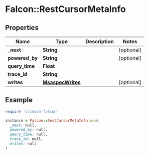# Falcon::RestCursorMetaInfo

## Properties

| Name | Type | Description | Notes |
| ---- | ---- | ----------- | ----- |
| **_next** | **String** |  | [optional] |
| **powered_by** | **String** |  | [optional] |
| **query_time** | **Float** |  |  |
| **trace_id** | **String** |  |  |
| **writes** | [**MsaspecWrites**](MsaspecWrites.md) |  | [optional] |

## Example

```ruby
require 'crimson-falcon'

instance = Falcon::RestCursorMetaInfo.new(
  _next: null,
  powered_by: null,
  query_time: null,
  trace_id: null,
  writes: null
)
```

